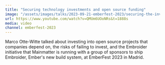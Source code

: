```yaml
---
title: "Securing technology investments and open source funding"
image: "/assets/images/talks/2023-09-21-emberfest-2023/securing-the-investment.jpg"
url: https://www.youtube.com/watch?v=QMUm6UOoNRs&t=1888s
media: video
channel: emberfest-2023
---
```


Marco Otte-Witte talked about investing into open source projects that companies
depend on, the risks of failing to invest, and the Embroider initiative that
Mainmatter is running with a group of sponsors to ship Embroider, Ember's new
build system, at EmberFest 2023 in Madrid.
